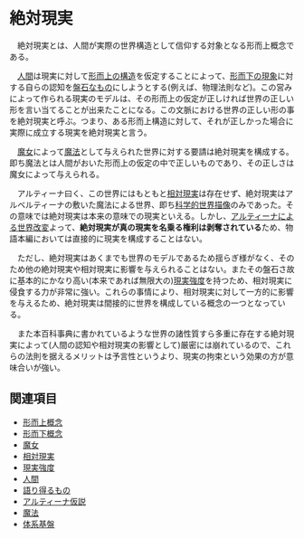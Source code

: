 # 絶対現実

　絶対現実とは、人間が実際の世界構造として信仰する対象となる形而上概念である。

<!--　絶対現実とは形而上概念を前提として構成され、それから導かれる世界のモデルが意味を持ったもの。魔女が肯定する魔法そのもの。-->

　[人間](0304人間.md)は現実に対して[形而上の構造](0201形而上構造.md)を仮定することによって、[形而下の現象](0202形而下構造.md)に対する自らの認知を[盤石なもの](../異能用語/0003体系基盤.md)にしようとする(例えば、物理法則など)。この営みによって作られる現実のモデルは、その形而上の仮定が正しければ世界の正しい形を言い当てることが出来たことになる。この文脈における世界の正しい形の事を絶対現実と呼ぶ。つまり、ある形而上構造に対して、それが正しかった場合に実際に成立する現実を絶対現実と言う。

　[魔女](0204魔女.md)によって[魔法](../異能用語/0002魔法.md)として与えられた世界に対する要請は絶対現実を構成する。即ち魔法とは人間がおいた形而上の仮定の中で正しいものであり、その正しさは魔女によって与えられる。

　アルティーナ曰く、この世界にはもともと[相対現実](0301相対現実.md)は存在せず、絶対現実はアルベルティーナの敷いた魔法による世界、即ち[科学的世界描像](../../体系一覧/0001科学.md)のみであった。その意味では絶対現実は本来の意味での現実といえる。しかし、[アルティーナによる世界改変](../../歴史・事象/0001閉包性崩壊.md)よって、**絶対現実が真の現実を名乗る権利は剥奪されている**ため、物語本編においては直接的に現実を構成することはない。

　ただし、絶対現実はあくまでも世界のモデルであるため揺らぎ様がなく、そのため他の絶対現実や相対現実に影響を与えられることはない。またその盤石さ故に基本的にかなり高い(本来であれば無限大の)[現実強度](0303現実強度.md)を持つため、相対現実に侵食する力が非常に強い。これらの事情により、相対現実に対して一方的に影響を与えるため、絶対現実は間接的に世界を構成している概念の一つとなっている。

　また本百科事典に書かれているような世界の諸性質すら多重に存在する絶対現実によって(人間の認知や相対現実の影響として)厳密には崩れているので、これらの法則を据えるメリットは予言性というより、現実の拘束という効果の方が意味合いが強い。

## 関連項目

- [形而上概念](0201形而上構造.md)
- [形而下概念](0202形而下構造.md)
- [魔女](0204魔女.md)
- [相対現実](0301相対現実.md)
- [現実強度](0303現実強度.md)
- [人間](0304人間.md)
- [語り得るもの](0305語り得るもの.md)
- [アルティーナ仮説](0306アルティーナ仮説.md)
- [魔法](../異能用語/0002魔法.md)
- [体系基盤](../異能用語/0003体系基盤.md)
